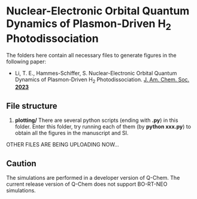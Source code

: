 # Nuclear-Electronic Orbital Quantum Dynamics of Plasmon-Driven H<sub>2</sub> Photodissociation

The folders here contain all necessary files to generate figures in the following paper:

- Li, T. E., Hammes-Schiffer, S. Nuclear-Electronic Orbital Quantum Dynamics of Plasmon-Driven H<sub>2</sub> Photodissociation. [J. Am. Chem. Soc. **2023**](https://doi.org/10.1021/jacs.3c04927)

## File structure

  1. **plotting/** There are several python scripts (ending with **.py**) in this folder. Enter this folder, try running each of them (by **python xxx.py**) to obtain all the figures in the manuscript and SI.

  OTHER FILES ARE BEING UPLOADING NOW...
    

## Caution

The simulations are performed in a developer version of Q-Chem. The current release version of Q-Chem does not support BO-RT-NEO simulations. 

